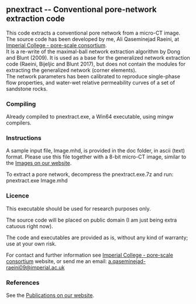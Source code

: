 ##  pnextract -- Conventional pore-network extraction code

This code extracts a conventional pore network from a micro-CT image.
The source code has been developed by me, Ali Qaseminejad Raeini, at
[Imperial College - pore-scale consortium].   
It is a re-write of the maximal-ball network extraction algorithm by Dong and Blunt (2009). 
It is used as a base for the generalized network extraction code 
(Raeini, Bijeljic and Blunt 2017), but does not contain the modules
for extracting the generalized network (corner elements).   
The network parameters has been calibrated to reproduce single-phase flow 
properties, and water-wet relative permeability curves of a set of sandstone rocks.


###  Compiling
Already compiled to pnextract.exe, a Win64 executable, using mingw compilers.


### Instructions
A sample input file, Image.mhd, is provided in the doc folder, in ascii 
(text) format. Please use this file together with a 8-bit micro-CT 
image, similar to the [Images on our website].

To extract a pore network, decompress the pnextract.exe.7z and run:   
 pnextract.exe  Image.mhd

###  Licence
This executable should be used for research purposes only. 

The source code will be placed on public domain
(I am just being extra catuous right now).

The code and executables are provided as is, without any kind of warranty;
use at your own risk.

For contact and further information see [Imperial College - pore-scale consortium] website,
or send me an email:   a.qaseminejad-raeini09@imperial.ac.uk


### References
See the [Publications on our website].

[Publications on our website]: http://www.imperial.ac.uk/earth-science/research/research-groups/perm/research/pore-scale-modelling/publications/
[Images on our website]: http://www.imperial.ac.uk/earth-science/research/research-groups/perm/research/pore-scale-modelling/micro-ct-images-and-networks/
[Imperial College - pore-scale consortium]: http://www.imperial.ac.uk/earth-science/research/research-groups/perm/research/pore-scale-modelling


